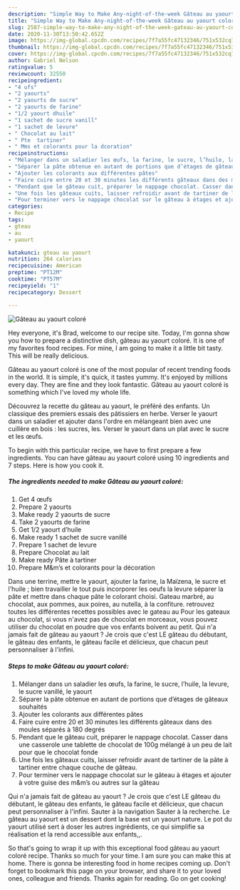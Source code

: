```yaml
---
description: "Simple Way to Make Any-night-of-the-week Gâteau au yaourt coloré"
title: "Simple Way to Make Any-night-of-the-week Gâteau au yaourt coloré"
slug: 2587-simple-way-to-make-any-night-of-the-week-gateau-au-yaourt-colore
date: 2020-11-30T13:50:42.652Z
image: https://img-global.cpcdn.com/recipes/7f7a55fc47132346/751x532cq70/gateau-au-yaourt-colore-photo-principale-de-la-recette.jpg
thumbnail: https://img-global.cpcdn.com/recipes/7f7a55fc47132346/751x532cq70/gateau-au-yaourt-colore-photo-principale-de-la-recette.jpg
cover: https://img-global.cpcdn.com/recipes/7f7a55fc47132346/751x532cq70/gateau-au-yaourt-colore-photo-principale-de-la-recette.jpg
author: Gabriel Nelson
ratingvalue: 5
reviewcount: 32550
recipeingredient:
- "4 ufs"
- "2 yaourts"
- "2 yaourts de sucre"
- "2 yaourts de farine"
- "1/2 yaourt dhuile"
- "1 sachet de sucre vanill"
- "1 sachet de levure"
- " Chocolat au lait"
- " Pte  tartiner"
- " Mms et colorants pour la dcoration"
recipeinstructions:
- "Mélanger dans un saladier les œufs, la farine, le sucre, l’huile, la levure, le sucre vanillé, le yaourt"
- "Séparer la pâte obtenue en autant de portions que d’étages de gâteaux souhaités"
- "Ajouter les colorants aux différentes pâtes"
- "Faire cuire entre 20 et 30 minutes les différents gâteaux dans des moules séparés à 180 degrés"
- "Pendant que le gâteau cuit, préparer le nappage chocolat. Casser dans une casserole une tablette de chocolat de 100g mélangé à un peu de lait pour que le chocolat fonde"
- "Une fois les gâteaux cuits, laisser refroidir avant de tartiner de la pâte à tartiner entre chaque couche de gâteau."
- "Pour terminer vers le nappage chocolat sur le gâteau à étages et ajouter à votre guise des m&amp;m’s ou autres sur la gâteau"
categories:
- Recipe
tags:
- gteau
- au
- yaourt

katakunci: gteau au yaourt 
nutrition: 264 calories
recipecuisine: American
preptime: "PT12M"
cooktime: "PT57M"
recipeyield: "1"
recipecategory: Dessert

---
```



![Gâteau au yaourt coloré](https://img-global.cpcdn.com/recipes/7f7a55fc47132346/751x532cq70/gateau-au-yaourt-colore-photo-principale-de-la-recette.jpg)

Hey everyone, it's Brad, welcome to our recipe site. Today, I'm gonna show you how to prepare a distinctive dish, gâteau au yaourt coloré. It is one of my favorites food recipes. For mine, I am going to make it a little bit tasty. This will be really delicious.

Gâteau au yaourt coloré is one of the most popular of recent trending foods in the world. It is simple, it's quick, it tastes yummy. It's enjoyed by millions every day. They are fine and they look fantastic. Gâteau au yaourt coloré is something which I've loved my whole life.

Découvrez la recette du gâteau au yaourt, le préféré des enfants. Un classique des premiers essais des pâtissiers en herbe. Verser le yaourt dans un saladier et ajouter dans l&#39;ordre en mélangeant bien avec une cuillère en bois : les sucres, les. Verser le yaourt dans un plat avec le sucre et les œufs.


To begin with this particular recipe, we have to first prepare a few ingredients. You can have gâteau au yaourt coloré using 10 ingredients and 7 steps. Here is how you cook it.

<!--inarticleads1-->

##### The ingredients needed to make Gâteau au yaourt coloré:

1. Get 4 œufs
1. Prepare 2 yaourts
1. Make ready 2 yaourts de sucre
1. Take 2 yaourts de farine
1. Get 1/2 yaourt d’huile
1. Make ready 1 sachet de sucre vanillé
1. Prepare 1 sachet de levure
1. Prepare  Chocolat au lait
1. Make ready  Pâte à tartiner
1. Prepare  M&amp;m’s et colorants pour la décoration


Dans une terrine, mettre le yaourt, ajouter la farine, la Maïzena, le sucre et l&#39;huile ; bien travailler le tout puis incorporer les oeufs la levure séparer la pâte et mettre dans chaque pâte le colorant choisi. Gateau marbré, au chocolat, aux pommes, aux poires, au nutella, à la confiture. retrouvez toutes les différentes recettes possibles avec le gateau au Pour les gateaux au chocolat, si vous n&#39;avez pas de chocolat en morceaux, vous pouvez utiliser du chocolat en poudre que vos enfants boivent au petit. Qui n&#39;a jamais fait de gâteau au yaourt ? Je crois que c&#39;est LE gâteau du débutant, le gâteau des enfants, le gâteau facile et délicieux, que chacun peut personnaliser à l&#39;infini. 

<!--inarticleads2-->

##### Steps to make Gâteau au yaourt coloré:

1. Mélanger dans un saladier les œufs, la farine, le sucre, l’huile, la levure, le sucre vanillé, le yaourt
1. Séparer la pâte obtenue en autant de portions que d’étages de gâteaux souhaités
1. Ajouter les colorants aux différentes pâtes
1. Faire cuire entre 20 et 30 minutes les différents gâteaux dans des moules séparés à 180 degrés
1. Pendant que le gâteau cuit, préparer le nappage chocolat. Casser dans une casserole une tablette de chocolat de 100g mélangé à un peu de lait pour que le chocolat fonde
1. Une fois les gâteaux cuits, laisser refroidir avant de tartiner de la pâte à tartiner entre chaque couche de gâteau.
1. Pour terminer vers le nappage chocolat sur le gâteau à étages et ajouter à votre guise des m&amp;m’s ou autres sur la gâteau


Qui n&#39;a jamais fait de gâteau au yaourt ? Je crois que c&#39;est LE gâteau du débutant, le gâteau des enfants, le gâteau facile et délicieux, que chacun peut personnaliser à l&#39;infini. Sauter à la navigation Sauter à la recherche. Le gâteau au yaourt est un dessert dont la base est un yaourt nature. Le pot du yaourt utilisé sert à doser les autres ingrédients, ce qui simplifie sa réalisation et la rend accessible aux enfants,,. 

So that's going to wrap it up with this exceptional food gâteau au yaourt coloré recipe. Thanks so much for your time. I am sure you can make this at home. There is gonna be interesting food in home recipes coming up. Don't forget to bookmark this page on your browser, and share it to your loved ones, colleague and friends. Thanks again for reading. Go on get cooking!
